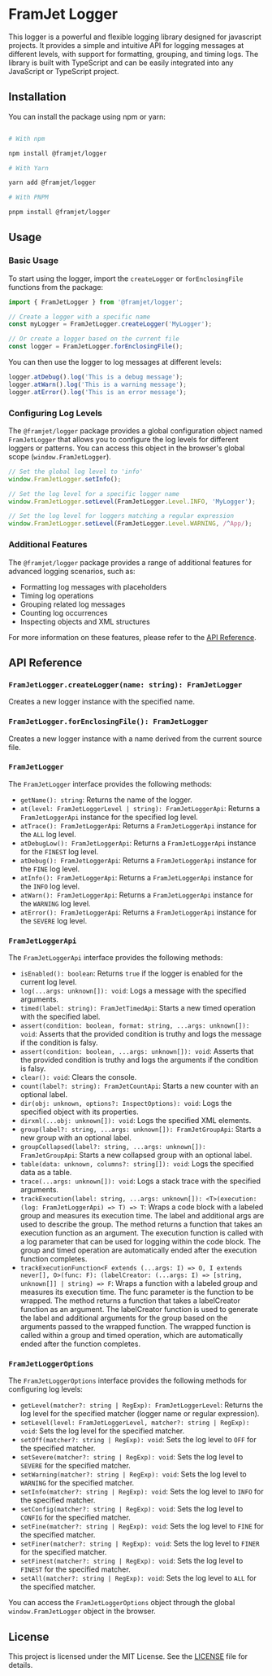 # FramJet Logger

This logger is a powerful and flexible logging library designed for javascript projects. It provides a simple and
intuitive API for logging messages at different levels, with support for formatting, grouping, and timing logs. The
library is built with TypeScript and can be easily integrated into any JavaScript or TypeScript project.

## Installation

You can install the package using npm or yarn:

```bash

# With npm

npm install @framjet/logger

# With Yarn

yarn add @framjet/logger

# With PNPM

pnpm install @framjet/logger
```

## Usage

### Basic Usage

To start using the logger, import the `createLogger` or `forEnclosingFile` functions from the package:

```javascript
import { FramJetLogger } from '@framjet/logger';

// Create a logger with a specific name
const myLogger = FramJetLogger.createLogger('MyLogger');

// Or create a logger based on the current file
const logger = FramJetLogger.forEnclosingFile();
```

You can then use the logger to log messages at different levels:

```javascript
logger.atDebug().log('This is a debug message');
logger.atWarn().log('This is a warning message');
logger.atError().log('This is an error message');
```

### Configuring Log Levels

The `@framjet/logger` package provides a global configuration object named `FramJetLogger` that allows you to configure
the log levels for different loggers or patterns. You can access this object in the browser's global
scope (`window.FramJetLogger`).

```javascript
// Set the global log level to 'info'
window.FramJetLogger.setInfo();

// Set the log level for a specific logger name
window.FramJetLogger.setLevel(FramJetLogger.Level.INFO, 'MyLogger');

// Set the log level for loggers matching a regular expression
window.FramJetLogger.setLevel(FramJetLogger.Level.WARNING, /^App/);
```

### Additional Features

The `@framjet/logger` package provides a range of additional features for advanced logging scenarios, such as:

- Formatting log messages with placeholders
- Timing log operations
- Grouping related log messages
- Counting log occurrences
- Inspecting objects and XML structures

For more information on these features, please refer to the [API Reference](#api-reference).

## API Reference

### `FramJetLogger.createLogger(name: string): FramJetLogger`

Creates a new logger instance with the specified name.

### `FramJetLogger.forEnclosingFile(): FramJetLogger`

Creates a new logger instance with a name derived from the current source file.

### `FramJetLogger`

The `FramJetLogger` interface provides the following methods:

- `getName(): string`: Returns the name of the logger.
- `at(level: FramJetLoggerLevel | string): FramJetLoggerApi`: Returns a `FramJetLoggerApi` instance for the specified
  log level.
- `atTrace(): FramJetLoggerApi`: Returns a `FramJetLoggerApi` instance for the `ALL` log level.
- `atDebugLow(): FramJetLoggerApi`: Returns a `FramJetLoggerApi` instance for the `FINEST` log level.
- `atDebug(): FramJetLoggerApi`: Returns a `FramJetLoggerApi` instance for the `FINE` log level.
- `atInfo(): FramJetLoggerApi`: Returns a `FramJetLoggerApi` instance for the `INFO` log level.
- `atWarn(): FramJetLoggerApi`: Returns a `FramJetLoggerApi` instance for the `WARNING` log level.
- `atError(): FramJetLoggerApi`: Returns a `FramJetLoggerApi` instance for the `SEVERE` log level.

### `FramJetLoggerApi`

The `FramJetLoggerApi` interface provides the following methods:

- `isEnabled(): boolean`: Returns `true` if the logger is enabled for the current log level.
- `log(...args: unknown[]): void`: Logs a message with the specified arguments.
- `timed(label: string): FramJetTimedApi`: Starts a new timed operation with the specified label.
- `assert(condition: boolean, format: string, ...args: unknown[]): void`: Asserts that the provided condition is truthy
  and logs the message if the condition is falsy.
- `assert(condition: boolean, ...args: unknown[]): void`: Asserts that the provided condition is truthy and logs the
  arguments if the condition is falsy.
- `clear(): void`: Clears the console.
- `count(label?: string): FramJetCountApi`: Starts a new counter with an optional label.
- `dir(obj: unknown, options?: InspectOptions): void`: Logs the specified object with its properties.
- `dirxml(...obj: unknown[]): void`: Logs the specified XML elements.
- `group(label?: string, ...args: unknown[]): FramJetGroupApi`: Starts a new group with an optional label.
- `groupCollapsed(label?: string, ...args: unknown[]): FramJetGroupApi`: Starts a new collapsed group with an optional
  label.
- `table(data: unknown, columns?: string[]): void`: Logs the specified data as a table.
- `trace(...args: unknown[]): void`: Logs a stack trace with the specified arguments.
- `trackExecution(label: string, ...args: unknown[]): <T>(execution: (log: FramJetLoggerApi) => T) => T`: Wraps a code block with a labeled group and measures its execution time. The label and additional args are used to describe the group. The method returns a function that takes an execution function as an argument. The execution function is called with a log parameter that can be used for logging within the code block. The group and timed operation are automatically ended after the execution function completes.
- `trackExecutionFunction<F extends (...args: I) => O, I extends never[], O>(func: F): (labelCreator: (...args: I) => [string, unknown[]] | string) => F`: Wraps a function with a labeled group and measures its execution time. The func parameter is the function to be wrapped. The method returns a function that takes a labelCreator function as an argument. The labelCreator function is used to generate the label and additional arguments for the group based on the arguments passed to the wrapped function. The wrapped function is called within a group and timed operation, which are automatically ended after the function completes.

### `FramJetLoggerOptions`

The `FramJetLoggerOptions` interface provides the following methods for configuring log levels:

- `getLevel(matcher?: string | RegExp): FramJetLoggerLevel`: Returns the log level for the specified matcher (logger
  name or regular expression).
- `setLevel(level: FramJetLoggerLevel, matcher?: string | RegExp): void`: Sets the log level for the specified matcher.
- `setOff(matcher?: string | RegExp): void`: Sets the log level to `OFF` for the specified matcher.
- `setSevere(matcher?: string | RegExp): void`: Sets the log level to `SEVERE` for the specified matcher.
- `setWarning(matcher?: string | RegExp): void`: Sets the log level to `WARNING` for the specified matcher.
- `setInfo(matcher?: string | RegExp): void`: Sets the log level to `INFO` for the specified matcher.
- `setConfig(matcher?: string | RegExp): void`: Sets the log level to `CONFIG` for the specified matcher.
- `setFine(matcher?: string | RegExp): void`: Sets the log level to `FINE` for the specified matcher.
- `setFiner(matcher?: string | RegExp): void`: Sets the log level to `FINER` for the specified matcher.
- `setFinest(matcher?: string | RegExp): void`: Sets the log level to `FINEST` for the specified matcher.
- `setAll(matcher?: string | RegExp): void`: Sets the log level to `ALL` for the specified matcher.

You can access the `FramJetLoggerOptions` object through the global `window.FramJetLogger` object in the browser.

## License
This project is licensed under the MIT License. See the [LICENSE](LICENSE) file for details.
